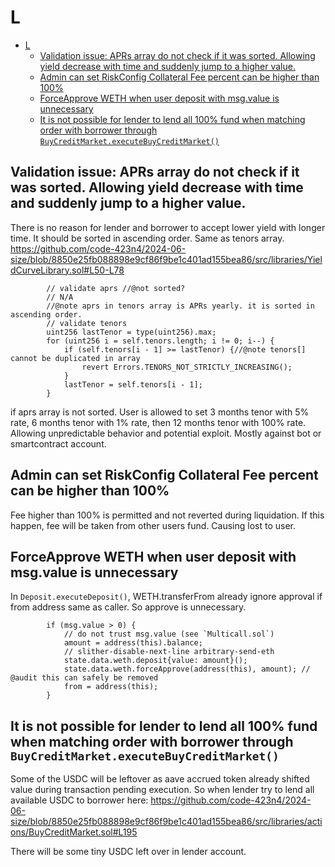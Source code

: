 # L

- [L](#l)
  - [Validation issue: APRs array do not check if it was sorted. Allowing yield decrease with time and suddenly jump to a higher value.](#validation-issue-aprs-array-do-not-check-if-it-was-sorted-allowing-yield-decrease-with-time-and-suddenly-jump-to-a-higher-value)
  - [Admin can set RiskConfig Collateral Fee percent can be higher than 100%](#admin-can-set-riskconfig-collateral-fee-percent-can-be-higher-than-100)
  - [ForceApprove WETH when user deposit with msg.value is unnecessary](#forceapprove-weth-when-user-deposit-with-msgvalue-is-unnecessary)
  - [It is not possible for lender to lend all 100% fund when matching order with borrower through `BuyCreditMarket.executeBuyCreditMarket()`](#it-is-not-possible-for-lender-to-lend-all-100-fund-when-matching-order-with-borrower-through-buycreditmarketexecutebuycreditmarket)

## Validation issue: APRs array do not check if it was sorted. Allowing yield decrease with time and suddenly jump to a higher value.

There is no reason for lender and borrower to accept lower yield with longer time.
It should be sorted in ascending order. Same as tenors array.
https://github.com/code-423n4/2024-06-size/blob/8850e25fb088898e9cf86f9be1c401ad155bea86/src/libraries/YieldCurveLibrary.sol#L50-L78

```solidity
        // validate aprs //@not sorted?
        // N/A
        //@note aprs in tenors array is APRs yearly. it is sorted in ascending order.
        // validate tenors
        uint256 lastTenor = type(uint256).max;
        for (uint256 i = self.tenors.length; i != 0; i--) {
            if (self.tenors[i - 1] >= lastTenor) {//@note tenors[] cannot be duplicated in array
                revert Errors.TENORS_NOT_STRICTLY_INCREASING();
            }
            lastTenor = self.tenors[i - 1];
        }
```

if aprs array is not sorted. User is allowed to set 3 months tenor with 5% rate, 6 months tenor with 1% rate, then 12 months tenor with 100% rate.
Allowing unpredictable behavior and potential exploit. Mostly against bot or smartcontract account.

## Admin can set RiskConfig Collateral Fee percent can be higher than 100%

Fee higher than 100% is permitted and not reverted during liquidation.
If this happen, fee will be taken from other users fund. Causing lost to user.

## ForceApprove WETH when user deposit with msg.value is unnecessary

In `Deposit.executeDeposit()`, WETH.transferFrom already ignore approval if from address same as caller. So approve is unnecessary.

```solidity
        if (msg.value > 0) {
            // do not trust msg.value (see `Multicall.sol`)
            amount = address(this).balance;
            // slither-disable-next-line arbitrary-send-eth
            state.data.weth.deposit{value: amount}();
            state.data.weth.forceApprove(address(this), amount); // @audit this can safely be removed
            from = address(this);
        }
```

## It is not possible for lender to lend all 100% fund when matching order with borrower through `BuyCreditMarket.executeBuyCreditMarket()`

Some of the USDC will be leftover as aave accrued token already shifted value during transaction pending execution.
So when lender try to lend all available USDC to borrower here:
https://github.com/code-423n4/2024-06-size/blob/8850e25fb088898e9cf86f9be1c401ad155bea86/src/libraries/actions/BuyCreditMarket.sol#L195

There will be some tiny USDC left over in lender account.
